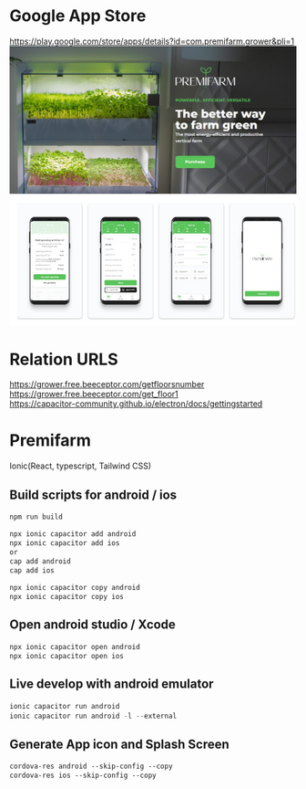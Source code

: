 # Google App Store
https://play.google.com/store/apps/details?id=com.premifarm.grower&pli=1
<img src="./Screenshot_1.jpg" alt="">
<img src="./Screenshot_2.jpg" alt="">

# Relation URLS

https://grower.free.beeceptor.com/getfloorsnumber       
https://grower.free.beeceptor.com/get_floor1        
https://capacitor-community.github.io/electron/docs/gettingstarted

# Premifarm
 Ionic(React, typescript, Tailwind CSS)
 
## Build scripts for android / ios
```
npm run build
```
```
npx ionic capacitor add android
npx ionic capacitor add ios
or
cap add android
cap add ios
```
```
npx ionic capacitor copy android
npx ionic capacitor copy ios
```

## Open android studio / Xcode
```
npx ionic capacitor open android
npx ionic capacitor open ios
```

## Live develop with android emulator
```js
ionic capacitor run android
ionic capacitor run android -l --external
```

## Generate App icon and Splash Screen
```
cordova-res android --skip-config --copy
cordova-res ios --skip-config --copy

```
